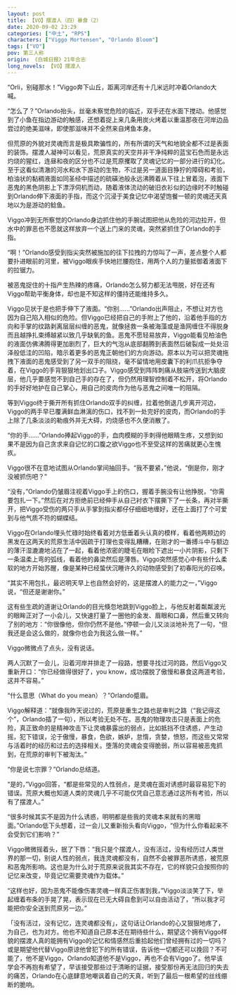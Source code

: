 ```yaml
---
layout: post
title: 【VO】摆渡人（四）暴食（2）
date: 2020-09-02 23:29
categories: ["中土", "RPS"]
characters: ["Viggo Mortensen", "Orlando Bloom"]
tags: ["VO"]
pov: 第三人称
origin: 《白城日报》21年合志
long_novels: 【VO】摆渡人
---
```


“Orli，别碰那水！”Viggo奔下山丘，距离河岸还有十几米远时冲着Orlando大喊。

“怎么了？”Orlando抬头，丝毫未察觉危险的临近，双手还在水面下搅动。他感觉到了小鱼在指边游动的触感，还想着捉上来几条用炭火烤着以重温那夜在河岸边品尝过的绝美滋味，即使那滋味并不全然来自烤鱼本身。

但荒原的外貌对灵魂而言是极具欺骗性的，所有所谓的天气和地貌全都不过是表面的装饰。摆渡人凝神可以看见，荒原真实的天空并非干净纯粹的蓝宝石色而是永远灼烧的猩红，连昼和夜的区分也不过是荒原攫取了灵魂记忆的一部分进行的幻化。至于这看似清澈的河水和水下游动的生物，不过是另一道面目狰狞的障碍和考验，柏油状的黏稠液面如同圣经中描述的硫磺池般永远沸腾着从下往上冒着泡，液面下恶鬼的黑色阴影上下漂浮伺机而动，随着液体流动的破旧衣衫似的边缘时不时触碰到Orlando伸下液面的手指，而这个沉浸于美食记忆中渴望饱餐一顿的灵魂还天真地以为是游动的鲶鱼。

Viggo冲到无所察觉的Orlando身边抓住他的手腕试图把他从危险的河边拉开，但水中的罪恶也不愿就这样放弃一个送上门来的灵魂，突然紧抓住了Orlando的手指。

“啊！”Orlando感受到指尖突然被施加的往下拉拽的力惊叫了一声，差点整个人都要扑进眼前的河里，被Viggo眼疾手快地拦腰抱住，用两个人的力量抵御着液面下的拉锯力。

被恶鬼捉住的十指产生热辣的疼痛，Orlando怎么努力都无法甩脱，好在还有Viggo帮助平衡身体，却也是不知这样的僵持还能维持多久。

Viggo见状于是也把手伸下了液面。“你别……”Orlando出声阻止，不想让对方也因为自己陷入相似的危险。但Viggo已经把自己的手附上了他的，沿着他手指的方向和手掌的纹路剥离层层纠缠的恶鬼，就像拯救一条被海藻或是渔网缠住不得脱身而且越挣扎束缚越紧以致几乎缺氧的鱼。恶鬼不愿轻易放弃，Viggo能看见柏油色的液面仿佛沸腾得更加剧烈了，巨大的气泡从底部翻腾到表面然后破裂成一处处沼泽般低洼的凹陷，暗示着更多的恶鬼正朝他们的方向游动。原本以为可以把灵魂拖拽下液面的恶鬼感受到了另一双手的阻挠，毫不留情地用皮囊下的利爪抗拒争夺着，在Viggo的手背狠狠地划出口子。Viggo感受到阵阵刺痛从肢端传送到大脑皮层，他几乎要感觉不到自己手的存在了，但仍然用理智控制着不松开，将Orlando的手好好地护在自己掌心，用自己的皮肉作为他与恶鬼之间唯一的阻隔。

等到Viggo终于撕开所有抓住Orlando双手的纠缠，拉着他倒退几步离开河边，Viggo的两手早已覆满鲜血淋漓的伤口，找不到一处完好的皮肉，而Orlando的手上除了几条淡淡的勒痕外并无大碍，灼烧感也不久便消散了。

“你的手……”Orlando捧起Viggo的手，血肉模糊的手刺得他眼睛生疼，又想到如果不是因为自己贪求来自记忆的口腹之欲Viggo也不至受这样的苦痛就更心生愧疚。

Viggo很不在意地试图从Orlando掌间抽回手。“我不要紧，”他说，“倒是你，刚才没被抓伤吧？”

“没有，”Orlando仍皱眉注视着Viggo手上的伤口，握着手腕没有让他挣脱，“你需要包扎一下。”然后在对方拒绝前已经伸手从自己衬衣下摆撕下了一长条，再对半撕开，把Viggo受伤的两只手从手掌到指尖都仔仔细细地缠好，还在上面打了个可爱到与他气质不符的蝴蝶结。

Viggo在Orlando埋头忙碌时始终看着对方低垂着头认真的模样，看着他两颊边的黑发在这两天的荒原生活中因疏于打理也变得乱糟糟，在刚才的一番搏斗中与额边的薄汗湿漉漉地沾在了一起，看着他浓密的睫毛在眼睑下遮出一小片阴影，只剩下一条温柔上弯的弧线，看着他的鼻梁然后是薄唇。Viggo突然感觉心中有些什么柔软的地方开始苏醒，像是某种已经蛰伏沉睡许久的动物感受到了初春阳光的召唤。

“其实不用包扎，最迟明天早上也自然会好的，这是摆渡人的能力之一，”Viggo说，“但还是谢谢你。”

这有些生疏的道谢让Orlando的目光倏忽地跳到Viggo脸上，与他反射着粼粼波光的眼眸正对了一小会儿，又快速打量了一圈他的金发、眉眼和口鼻，然后重又转向了别的地方：“你很像他，但你仍然不是他。”停顿一会儿又淡淡地补充了一句，“但我还是会这么做的，就像你也会为我这么做一样。”

Viggo微微点了点头，没有说话。

两人沉默了一会儿，沿着河岸并排走了一段路，想要寻找过河的路，然后Viggo又重新开口：“你已经做得很好了，you know，成功摆脱了傲慢和暴食这两道考验，这并不容易。”

“什么意思（What do you mean）？”Orlando蹙眉。

Viggo解释道：“就像我昨天说过的，荒原是重生之路也是审判之路（“我记得这个”，Orlando插了一句），所以考验无处不在。恶鬼的物理攻击只是表面上的危险，真正致命的是精神攻击下让灵魂暴露出的弱点，比如抵挡不住诱惑，产生动摇，犯下错误，沦于傲慢，暴食，色欲，嫉妒，怠惰，贪婪，愤怒，而这些又常常与活着时的经历和过去的选择相关。堕落的灵魂会变得脆弱，所以容易被恶鬼抓到，在荒原的审判下被淘汰。”

“你是说七宗罪？”Orlando总结道。

“是的，”Viggo回答，“都是些常见的人性弱点，是灵魂在面对诱惑时最容易犯下的错误。荒原大概也知道人类的灵魂几乎不可能仅凭自己意志通过这所有考验，所以有了摆渡人。”

“很多时候其实不是因为什么诱惑，明明都是些我的灵魂本来就有的黑暗面。”Orlando低下头想着，过一会儿又重新抬头看向Viggo，“但为什么你看起来不会受到它们影响？”

Viggo微微摇着头，抿了下唇：“我只是个摆渡人，没有活过，没有经历过人类世界的那一切，别说人性的弱点，我连灵魂都没有，自然不会被罪恶所诱惑，被荒原和恶鬼所影响。这也是为什么对于荒原来说我其实不存在，它的样貌只会按照你的记忆来改变，毕竟记忆需要灵魂作为载体。”

“这样也好，因为恶鬼不能像伤害灵魂一样真正伤害到我，”Viggo淡淡笑了下，举起缠着布条的手晃了晃，表示现在已无大碍自愈到可以自由活动了，“所以我才可能把你安全送到荒原另一边。”

「没有活过，没有记忆，连灵魂都没有」，这句话让Orlando的心又狠狠地疼了，为自己，也为对方。他也不知道自己原本还在期待些什么，期望这个拥有Viggo样貌的摆渡人真的能拥有Viggo的记忆和情感然后重拾起他们曾经拥有过的一切吗？或是期望他代替Viggo原谅他曾犯下的所有错误，告诉他一切都还可以挽回？不可能了，他不是Viggo，Orlando知道他不是Viggo，再也不会有Viggo了。他早该学会不再抱有希望了，早该接受那些过于清晰的证据，接受那份再无法回归的失去的痛苦，Orlando在心底肆意地嘲讽着自己的天真，听到了最后一根希望的丝线绷断的脆响。
